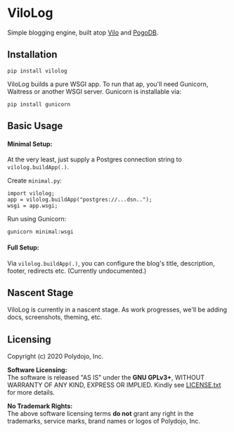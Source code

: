 ViloLog
======

Simple blogging engine, built atop [Vilo](https://github.com/polydojo/vilo) and [PogoDB](https://github.com/polydojo/pogodb).

Installation
--------------
```
pip install vilolog
```

ViloLog builds a pure WSGI app. To run that ap, you'll need Gunicorn, Waitress or another WSGI server. Gunicorn is installable via:
```
pip install gunicorn
```

Basic Usage
---------------
#### Minimal Setup:
At the very least, just supply a Postgres connection string to `vilolog.buildApp(.)`.

Create `minimal.py`:
```
import vilolog;
app = vilolog.buildApp("postgres://...dsn..");
wsgi = app.wsgi;
```
Run using Gunicorn:
```
gunicorn minimal:wsgi
```

#### Full Setup:
Via `vilolog.buildApp(.)`, you can configure the blog's title, description, footer, redirects etc. (Currently undocumented.)


Nascent Stage
------------------
ViloLog is currently in a nascent stage. As work progresses, we'll be adding docs, screenshots, theming, etc.

Licensing
------------
Copyright (c) 2020 Polydojo, Inc.

**Software Licensing:**  
The software is released "AS IS" under the **GNU GPLv3+**, WITHOUT WARRANTY OF ANY KIND, EXPRESS OR IMPLIED. Kindly see [LICENSE.txt](https://github.com/polydojo/vilolog/blob/master/LICENSE.txt) for more details.

**No Trademark Rights:**  
The above software licensing terms **do not** grant any right in the trademarks, service marks, brand names or logos of Polydojo, Inc.
